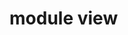 <!--
 * @Author: maggot-code
 * @Date: 2021-02-26 17:52:07
 * @LastEditors: maggot-code
 * @LastEditTime: 2021-02-26 17:52:18
 * @Description: file content
-->
# module view
